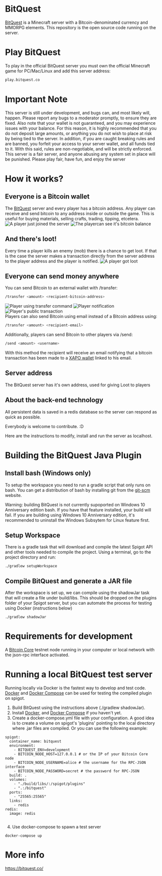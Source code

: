# BitQuest

[BitQuest](http://bitquest.co/) is a Minecraft server with a Bitcoin-denominated currency and MMORPG elements. This repository is the open source code running on the server.

# Play BitQuest
To play in the official BitQuest server you must own the official Minecraft game for PC/Mac/Linux and add this server address: 
```sh
play.bitquest.co
```

# Important Note
This server is still under development, and bugs can, and most likely will, happen. Please report any bugs to a moderator promptly, to ensure they are fixed. Also note that your wallet is not guaranteed, and you may experience issues with your balance. For this reason, it is highly recommended that you do not deposit large amounts, or anything you do not wish to place at risk by being tied to the server. In addition, if you are caught breaking rules and are banned, you forfeit your access to your server wallet, and all funds tied to it. With this said, rules are non-negotiable, and will be strictly enforced. This server is a fair server, and anyone abusing any system set in place will be punished. Please play fair, have fun, and enjoy the server


# How it works?
## Everyone is a Bitcoin wallet
The [BitQuest](https://bitquest.co/) server and every player has a bitcoin address. Any player can receive and send bitcoin to any address inside or outside the game. This is useful for buying materials, selling crafts, trading, tipping, etcetera.
![A player just joined the server](http://i.imgur.com/1A6wkaB.png)
![The playercan see it's bitcoin balance](http://i.imgur.com/5g5pBXB.png)

## And there's loot!
Every time a player kills an enemy (mob) there is a chance to get loot. If that is the case the server makes a transaction directly from the server address to the player address and the player is notified.
![A player got loot](http://i.imgur.com/cxqXmt2.png)

## Everyone can send money anywhere
You can send Bitcoin to an external wallet with /transfer:
```sh
/transfer <amount> <recipient-bitcoin-address>
```
![Player using transfer command](http://i.imgur.com/Vlf9C1F.png)
![Player notification](http://i.imgur.com/PHmomoS.png)
![Player's public transaction](http://i.imgur.com/JPO4AXt.png)  
Players can also send Bitcoin using email instead of a Bitcoin address using:
```sh
/transfer <amount> <recipient-email>
```
Additionally, players can send Bitcoin to other players via /send:
```sh
/send <amount> <username>
```

With this method the recipient will receive an email notifying that a bitcoin transaction has been made to a [XAPO wallet](https://xapo.com/wallet/) linked to his email.

## Server address
The BitQuest server has it's own address, used for giving Loot to players

## About the back-end technology

All persistent data is saved in a redis database so the server can respond as quick as possible. 

Everybody is welcome to contribute. :D

Here are the instructions to modify, install and run the server as localhost.


# Building the BitQuest Java Plugin

## Install bash (Windows only)
To setup the workspace you need to run a gradle script that only runs on bash. You can get a distribution of bash by installing git from the [git-scm](https://git-scm.com/) website.

Warning: building BitQuest is not currently supoported on Windows 10 Anniversary edition bash. If you have that feature installed, your build will fail. If you are building using Windows 10 Anniversary edition, it's recommended to uninstall the Windows Subsytem for Linux feature first.

## Setup Workspace
There is a gradle task that will download and compile the latest Spigot API and other tools needed to compile the project. Using a terminal, go to the project directory and run:

````
./gradlew setupWorkspace
````

## Compile BitQuest and generate a JAR file
After the workspace is set up, we can compile using the shadowJar task that will create a file under build/libs. This should be dropped on the plugins folder of your Spigot server, but you can automate the process for testing using Docker (instructions below)

````
./gradlew shadowJar
````
# Requirements for development

A [Bitcoin Core](https://bitcoin.org/) testnet node running in your computer or local network with the json-rpc interface activated.

# Running a local BitQuest test server

Running locally via Docker is the fastest way to develop and test code. [Docker](http://docker.com) and [Docker Compose](https://docs.docker.com/compose/) can be used for testing the compiled plugin on spigot.

1. Build BitQuest using the instructions above (./gradlew shadowJar).
2. Install [Docker](https://docs.docker.com/engine/installation/), and [Docker Compose](https://docs.docker.com/compose/install/) if you haven't yet.
3. Create a docker-compose.yml file with your configuration. A good idea is to create a volume on spigot's 'plugins' pointing to the local directory where .jar files are compiled. Or you can use the following example:

````
spigot:
  container_name: bitquest
  environment:
    - BITQUEST_ENV=development
    - BITCOIN_NODE_HOST=127.0.0.1 # or the IP of your Bitcoin Core node
    - BITCOIN_NODE_USERNAME=alice # the username for the RPC-JSON interface
    - BITCOIN_NODE_PASSWORD=secret # the password for RPC-JSON
  build: .
  volumes:
    - "./build/libs/:/spigot/plugins"
    - ".:/bitquest"
  ports:
    - "25565:25565"
  links:
    - redis
redis:
  image: redis


````

4. Use docker-compose to spawn a test server

```
docker-compose up
```

# More info

https://bitquest.co/
